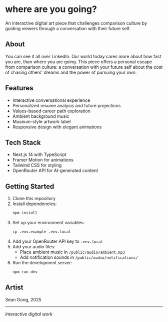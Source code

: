 # where are you going?

An interactive digital art piece that challenges comparison culture by guiding viewers through a conversation with their future self.

## About

You can see it all over LinkedIn. Our world today cares more about how fast you are, than where you are going. This piece offers a personal escape from comparison culture: a conversation with your future self about the cost of chasing others' dreams and the power of pursuing your own.

## Features

- Interactive conversational experience
- Personalized resume analysis and future projections
- Values-based career path exploration
- Ambient background music
- Museum-style artwork label
- Responsive design with elegant animations

## Tech Stack

- Next.js 14 with TypeScript
- Framer Motion for animations
- Tailwind CSS for styling
- OpenRouter API for AI-generated content

## Getting Started

1. Clone this repository
2. Install dependencies:
   ```bash
   npm install
   ```
3. Set up your environment variables:
   ```bash
   cp .env.example .env.local
   ```
4. Add your OpenRouter API key to `.env.local`
5. Add your audio files:
   - Place ambient music in `/public/audio/ambient.mp3`
   - Add notification sounds in `/public/audio/notifications/`
6. Run the development server:
   ```bash
   npm run dev
   ```

## Artist

Sean Gong, 2025

---

*Interactive digital work*

